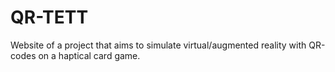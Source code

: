 # QR-TETT
Website of a project that aims to simulate virtual/augmented reality with QR-codes on a haptical card game.

